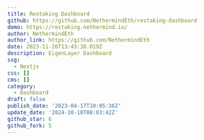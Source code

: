 ```yaml
---
title: Restaking Dashboard
github: https://github.com/NethermindEth/restaking-dashboard
demo: https://restaking.nethermind.io/
author: NethermindEth
author_link: https://github.com/NethermindEth
date: 2023-11-26T13:43:38.019Z
description: EigenLayer Dashboard
ssg:
  - Nextjs
css: []
cms: []
category:
  - Dashboard
draft: false
publish_date: '2023-04-17T10:05:36Z'
update_date: '2024-10-18T08:03:42Z'
github_star: 6
github_fork: 5
---
```

